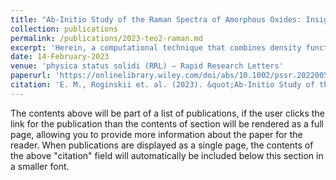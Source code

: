 ```yaml
---
title: "Ab-Initio Study of the Raman Spectra of Amorphous Oxides: Insights into the Boson Peak Nature in Glassy TeO<sub>2</sub>"
collection: publications
permalink: /publications/2023-teo2-raman.md
excerpt: 'Herein, a computational technique that combines density functional theory and the finite difference method is presented to enable the calculation of the Raman spectra of large models of oxide glasses. The calculated Raman spectra of amorphous TeO<sub>2</sub> are found to be in excellent agreement with the experimental data. A strong peak in the low-frequency range of the Raman spectra is observed and attributed to the Boson peak. According to atomic-scale analysis, this peak is assigned to collective vibrations of nanoclusters that are formed by the structural units of the glass. Two general factors that influence the Boson peak intensity are established. The first factor concerns the intensity of the low-frequency peak in TeO<sub>2</sub> vibrational density of states. The second factor is related to the low-frequency vibrational state occupancy at fixed temperature, which obeys the Bose–Einstein statistic. It is found that even a small shift toward high frequencies leads to a significant decay of the vibrational state occupancy. This correlates quite well when the Raman spectra of TeO<sub>2</sub> glass are compared to the spectra of fused silica. The technique can be readily applied to the large set of amorphous systems.'
date: 14-February-2023
venue: 'physica status solidi (RRL) – Rapid Research Letters'
paperurl: 'https://onlinelibrary.wiley.com/doi/abs/10.1002/pssr.202200505'
citation: 'E. M., Roginskii et. al. (2023). &quot;Ab-Initio Study of the Raman Spectra of Amorphous Oxides: Insights into the Boson Peak Nature in Glassy TeO<sub>2</sub> (17) 4 2200505 .&quot; <i>physica status solidi (RRL) – Rapid Research Letters</i>.'
---
```


The contents above will be part of a list of publications, if the user clicks the link for the publication than the contents of section will be rendered as a full page, allowing you to provide more information about the paper for the reader. When publications are displayed as a single page, the contents of the above "citation" field will automatically be included below this section in a smaller font.
